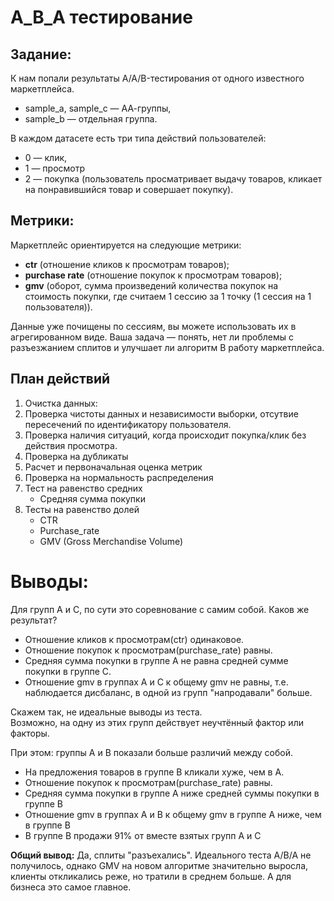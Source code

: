 # А_В_А тестирование  

## Задание:  

К нам попали результаты A/A/B-тестирования от одного известного маркетплейса. 

- sample_a, sample_c — АА-группы,  
- sample_b — отдельная группа.
  
В каждом датасете есть три типа действий пользователей: 
- 0 — клик,
- 1 — просмотр
- 2 — покупка (пользователь просматривает выдачу товаров, кликает на понравившийся товар и совершает покупку).  

## Метрики:
Маркетплейс ориентируется на следующие метрики:  
- **ctr** (отношение кликов к просмотрам товаров);  
- **purchase rate** (отношение покупок к просмотрам товаров);  
- **gmv** (оборот, сумма произведений количества покупок на стоимость покупки, где считаем 1 сессию за 1 точку (1 сессия на 1 пользователя)).
  
Данные уже почищены по сессиям, вы можете использовать их в агрегированном виде. Ваша задача — понять, нет ли проблемы с разъезжанием сплитов и улучшает ли алгоритм B работу маркетплейса.
## План действий  
1. Очистка данных:  
  1. Проверка чистоты данных и независимости выборки, отсутвие пересечений по идентификатору пользователя.
  2. Проверка наличия ситуаций, когда происходит покупка/клик без действия просмотра.
  3. Проверка на дубликаты
2. Расчет и первоначальная оценка метрик
3. Проверка на нормальность распределения
4. Тест на равенство средних
   - Средняя сумма покупки
5. Тесты на равенство долей
   - CTR
   - Purchase_rate
   - GMV (Gross Merchandise Volume) 

# Выводы:
Для групп А и С, по сути это соревнование с самим собой. 
Каков же результат?  
- Отношение кликов к просмотрам(ctr) одинаковое.
- Отношение покупок к просмотрам(purchase_rate) равны.
- Cредняя сумма покупки в группе А не равна средней сумме покупки в группе C.
- Отношение gmv в группах А и C к общему gmv не равны, т.е. наблюдается дисбаланс, в одной из групп "напродавали" больше.

Скажем так, не идеальные выводы из теста.  
Возможно, на одну из этих групп действует неучтённый фактор или факторы.  

При этом: группы А и В показали больше различий между собой.  
- На предложения товаров в группе В кликали хуже, чем в А.  
- Отношение покупок к просмотрам(purchase_rate) равны.
- Cредняя сумма покупки в группе А ниже средней суммы покупки в группе В
- Отношение gmv в группах А и B к общему gmv в группе А ниже, чем в группе В
- В группе В продажи 91% от вместе взятых групп А и С
  
**Общий вывод:** Да, сплиты "разъехались". Идеального теста А/B/A не получилось, однако GMV на новом алгоритме значительно выросла, клиенты откликались реже, но тратили в среднем больше. А для бизнеса это самое главное.
